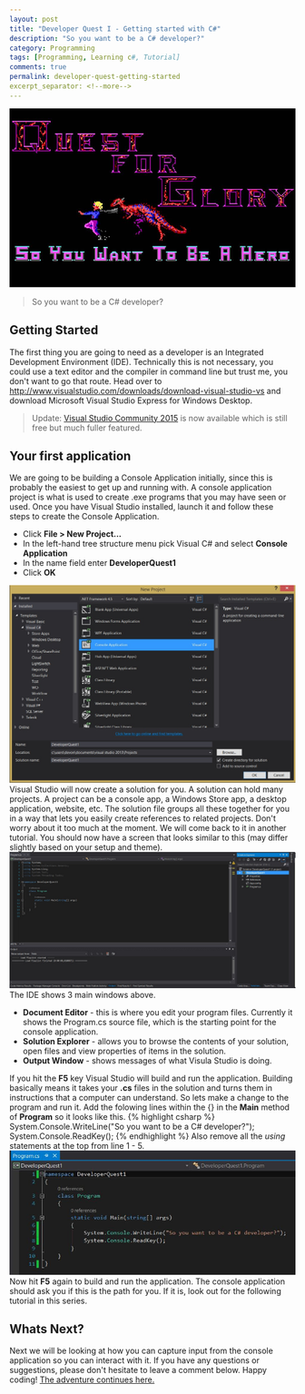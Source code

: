 ```yaml
---
layout: post
title: "Developer Quest I - Getting started with C#"
description: "So you want to be a C# developer?"
category: Programming
tags: [Programming, Learning c#, Tutorial]
comments: true
permalink: developer-quest-getting-started
excerpt_separator: <!--more-->
---
```

![hero running from monster](images/posts/2014/quest-for-glory-i-so-you-want-to-be-a-hero-dos-title-73699.jpg)

> So you want to be a C# developer?

## Getting Started

The first thing you are going to need as a developer is an Integrated Development Environment (IDE). Technically this is not necessary, you could use a text editor and the compiler in command line but trust me, you don't want to go that route.
Head over to http://www.visualstudio.com/downloads/download-visual-studio-vs and download Microsoft Visual Studio Express for Windows Desktop.

> Update: [Visual Studio Community 2015](https://www.visualstudio.com/en-us/products/visual-studio-community-vs.aspx) is now available which is still free but much fuller featured.

<!--more-->

## Your first application
We are going to be building a Console Application initially, since this is probably the easiest to get up and running with.
A console application project is what is used to create .exe programs that you may have seen or used.
Once you have Visual Studio installed, launch it and follow these steps to create the Console Application.

* Click **File > New Project...**
* In the left-hand tree structure menu pick Visual C# and select **Console Application**
* In the name field enter **DeveloperQuest1**
* Click **OK**

![VS New Project Window](/images/posts/2014/new-project.jpg)
Visual Studio will now create a solution for you. A solution can hold many projects. A project can be a console app, a Windows Store app, a desktop application, website, etc. The solution file groups all these together for you in a way that lets you easily create references to related projects. Don't worry about it too much at the moment. We will come back to it in another tutorial.
You should now have a screen that looks similar to this (may differ slightly based on your setup and theme).
![new console application](/images/posts/2014/ide.jpg)
The IDE shows 3 main windows above.

* **Document Editor** - this is where you edit your program files. Currently it shows the Program.cs source file, which is the starting point for the console application.
* **Solution Explorer** - allows you to browse the contents of your solution, open files and view properties of items in the solution.
* **Output Window** - shows messages of what Visula Studio is doing.

If you hit the **F5** key Visual Studio will build and run the application. Building basically means it takes your **.cs** files in the solution and turns them in instructions that a computer can understand.
So lets make a change to the program and run it. Add the folowing lines within the {} in the **Main** method of **Program** so it looks like this.
{% highlight csharp %}
System.Console.WriteLine("So you want to be a C# developer?");
System.Console.ReadKey();
{% endhighlight %}
Also remove all the *using* statements at the top from line 1 - 5.
![added console writeline charp code](/images/posts/2014/code-change1.jpg)
Now hit **F5** again to build and run the application. The console application should ask you if this is the path for you. If it is, look out for the following tutorial in this series. 
## Whats Next?
Next we will be looking at how you can capture input from the console application so you can interact with it.
If you have any questions or suggestions, please don't hesitate to leave a comment below. Happy coding!
[The adventure continues here.](http://devonburriss.me/developer-quest-variables/)